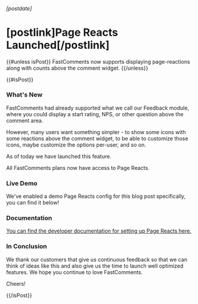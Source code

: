 
###### [postdate]
# [postlink]Page Reacts Launched[/postlink]

{{#unless isPost}}
FastComments now supports displaying page-reactions along with counts above the comment widget.
{{/unless}}

{{#isPost}}

### What's New

FastComments had already supported what we call our Feedback module, where you could display a start rating, NPS, or other question above the comment area.

However, many users want something simpler - to show some icons with some reactions above the comment widget, to be able to customize those icons, maybe customize
the options per-user, and so on.

As of today we have launched this feature.

All FastComments plans now have access to Page Reacts.

### Live Demo

We've enabled a demo Page Reacts config for this blog post specifically, you can find it below!

### Documentation

[You can find the developer documentation for setting up Page Reacts here.](https://docs.fastcomments.com/guide-page-reacts)

### In Conclusion

We thank our customers that give us continuous feedback so that we can think of ideas like this and also give us the time to launch well optimized features. We hope you
continue to love FastComments.

Cheers!

<script>
    window.demoOverrides = {
        pageReactConfig: {
            reacts: [
                {id: 'droll', src: 'https://docs.fastcomments.com/images/emojis/droll.png'},
                {id: 'he', src: 'https://docs.fastcomments.com/images/emojis/heart-eyes.png'},
                {id: 'laugh', src: 'https://docs.fastcomments.com/images/emojis/laugh.png'},
                {
                    id: 'puke',
                    src: 'https://docs.fastcomments.com/images/emojis/puke.png',
                    selectedSrc: 'https://docs.fastcomments.com/images/emojis/puke-bw.png'
                },
                {id: 'rofl', src: 'https://docs.fastcomments.com/images/emojis/rofl.png'},
            ]
        }
    }
</script>

{{/isPost}}
